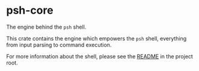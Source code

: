 # psh-core

The engine behind the `psh` shell.

This crate contains the engine which empowers the `psh` shell, everything from
input parsing to command execution.

For more information about the shell, please see the [README](../README.md) in
the project root.

